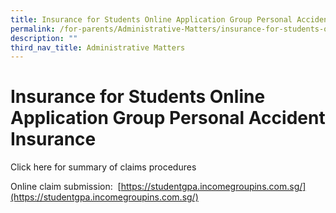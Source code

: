 ```yaml
---
title: Insurance for Students Online Application Group Personal Accident Insurance
permalink: /for-parents/Administrative-Matters/insurance-for-students-online-application
description: ""
third_nav_title: Administrative Matters
---
```

# **Insurance for Students Online Application Group Personal Accident Insurance**
  
Click here for summary of claims procedures  
  
Online claim submission: [](https://studentgpa.incomegroupins.com.sg/) [https://studentgpa.incomegroupins.com.sg/](https://studentgpa.incomegroupins.com.sg/)